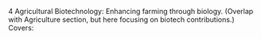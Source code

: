 4 Agricultural Biotechnology: Enhancing farming through biology. (Overlap with Agriculture section, but here focusing on biotech contributions.) Covers: